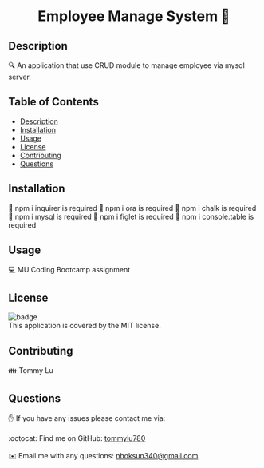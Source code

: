 <h1 align="center">Employee Manage System 👋</h1>

## Description
🔍 An application that use CRUD module to manage employee via mysql server.

## Table of Contents
- [Description](#description)
- [Installation](#installation)
- [Usage](#usage)
- [License](#license)
- [Contributing](#contributing)
- [Questions](#questions)

## Installation
💾 npm i inquirer is required
💾 npm i ora is required
💾 npm i chalk is required
💾 npm i mysql is required
💾 npm i figlet is required
💾 npm i console.table is required

## Usage
💻 MU Coding Bootcamp assignment

## License
![badge](https://img.shields.io/badge/license-MIT-brightgreen)
<br />
This application is covered by the MIT license.

## Contributing
👪 Tommy Lu

## Questions
✋ If you have any issues please contact me via: <br />
<br />
:octocat: Find me on GitHub: [tommylu780](https://github.com/tommylu780)<br />
<br />
✉️ Email me with any questions: nhoksun340@gmail.com<br /><br />
